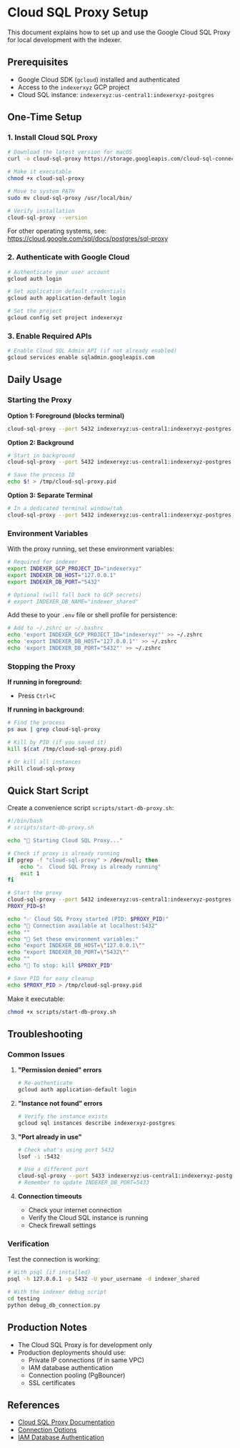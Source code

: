 # Cloud SQL Proxy Setup

This document explains how to set up and use the Google Cloud SQL Proxy for local development with the indexer.

## Prerequisites

- Google Cloud SDK (`gcloud`) installed and authenticated
- Access to the `indexerxyz` GCP project
- Cloud SQL instance: `indexerxyz:us-central1:indexerxyz-postgres`

## One-Time Setup

### 1. Install Cloud SQL Proxy

```bash
# Download the latest version for macOS
curl -o cloud-sql-proxy https://storage.googleapis.com/cloud-sql-connectors/cloud-sql-proxy/v2.8.0/cloud-sql-proxy.darwin.amd64

# Make it executable
chmod +x cloud-sql-proxy

# Move to system PATH
sudo mv cloud-sql-proxy /usr/local/bin/

# Verify installation
cloud-sql-proxy --version
```

For other operating systems, see: https://cloud.google.com/sql/docs/postgres/sql-proxy

### 2. Authenticate with Google Cloud

```bash
# Authenticate your user account
gcloud auth login

# Set application default credentials
gcloud auth application-default login

# Set the project
gcloud config set project indexerxyz
```

### 3. Enable Required APIs

```bash
# Enable Cloud SQL Admin API (if not already enabled)
gcloud services enable sqladmin.googleapis.com
```

## Daily Usage

### Starting the Proxy

**Option 1: Foreground (blocks terminal)**
```bash
cloud-sql-proxy --port 5432 indexerxyz:us-central1:indexerxyz-postgres
```

**Option 2: Background**
```bash
# Start in background
cloud-sql-proxy --port 5432 indexerxyz:us-central1:indexerxyz-postgres &

# Save the process ID
echo $! > /tmp/cloud-sql-proxy.pid
```

**Option 3: Separate Terminal**
```bash
# In a dedicated terminal window/tab
cloud-sql-proxy --port 5432 indexerxyz:us-central1:indexerxyz-postgres
```

### Environment Variables

With the proxy running, set these environment variables:

```bash
# Required for indexer
export INDEXER_GCP_PROJECT_ID="indexerxyz"
export INDEXER_DB_HOST="127.0.0.1"
export INDEXER_DB_PORT="5432"

# Optional (will fall back to GCP secrets)
# export INDEXER_DB_NAME="indexer_shared"
```

Add these to your `.env` file or shell profile for persistence:

```bash
# Add to ~/.zshrc or ~/.bashrc
echo 'export INDEXER_GCP_PROJECT_ID="indexerxyz"' >> ~/.zshrc
echo 'export INDEXER_DB_HOST="127.0.0.1"' >> ~/.zshrc
echo 'export INDEXER_DB_PORT="5432"' >> ~/.zshrc
```

### Stopping the Proxy

**If running in foreground:**
- Press `Ctrl+C`

**If running in background:**
```bash
# Find the process
ps aux | grep cloud-sql-proxy

# Kill by PID (if you saved it)
kill $(cat /tmp/cloud-sql-proxy.pid)

# Or kill all instances
pkill cloud-sql-proxy
```

## Quick Start Script

Create a convenience script `scripts/start-db-proxy.sh`:

```bash
#!/bin/bash
# scripts/start-db-proxy.sh

echo "🚀 Starting Cloud SQL Proxy..."

# Check if proxy is already running
if pgrep -f "cloud-sql-proxy" > /dev/null; then
    echo "⚠️  Cloud SQL Proxy is already running"
    exit 1
fi

# Start the proxy
cloud-sql-proxy --port 5432 indexerxyz:us-central1:indexerxyz-postgres &
PROXY_PID=$!

echo "✅ Cloud SQL Proxy started (PID: $PROXY_PID)"
echo "📝 Connection available at localhost:5432"
echo ""
echo "🔧 Set these environment variables:"
echo "export INDEXER_DB_HOST=\"127.0.0.1\""
echo "export INDEXER_DB_PORT=\"5432\""
echo ""
echo "🛑 To stop: kill $PROXY_PID"

# Save PID for easy cleanup
echo $PROXY_PID > /tmp/cloud-sql-proxy.pid
```

Make it executable:
```bash
chmod +x scripts/start-db-proxy.sh
```

## Troubleshooting

### Common Issues

1. **"Permission denied" errors**
   ```bash
   # Re-authenticate
   gcloud auth application-default login
   ```

2. **"Instance not found" errors**
   ```bash
   # Verify the instance exists
   gcloud sql instances describe indexerxyz-postgres
   ```

3. **"Port already in use"**
   ```bash
   # Check what's using port 5432
   lsof -i :5432
   
   # Use a different port
   cloud-sql-proxy --port 5433 indexerxyz:us-central1:indexerxyz-postgres
   # Remember to update INDEXER_DB_PORT=5433
   ```

4. **Connection timeouts**
   - Check your internet connection
   - Verify the Cloud SQL instance is running
   - Check firewall settings

### Verification

Test the connection is working:

```bash
# With psql (if installed)
psql -h 127.0.0.1 -p 5432 -U your_username -d indexer_shared

# With the indexer debug script
cd testing
python debug_db_connection.py
```

## Production Notes

- The Cloud SQL Proxy is for development only
- Production deployments should use:
  - Private IP connections (if in same VPC)
  - IAM database authentication
  - Connection pooling (PgBouncer)
  - SSL certificates

## References

- [Cloud SQL Proxy Documentation](https://cloud.google.com/sql/docs/postgres/sql-proxy)
- [Connection Options](https://cloud.google.com/sql/docs/postgres/connect-overview)
- [IAM Database Authentication](https://cloud.google.com/sql/docs/postgres/authentication)
